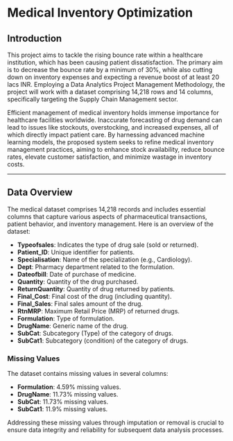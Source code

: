 # Medical Inventory Optimization

## Introduction
This project aims to tackle the rising bounce rate within a healthcare institution, which has been causing patient dissatisfaction. The primary aim is to decrease the bounce rate by a minimum of 30%, while also cutting down on inventory expenses and expecting a revenue boost of at least 20 lacs INR. Employing a Data Analytics Project Management Methodology, the project will work with a dataset comprising 14,218 rows and 14 columns, specifically targeting the Supply Chain Management sector.

Efficient management of medical inventory holds immense importance for healthcare facilities worldwide. Inaccurate forecasting of drug demand can lead to issues like stockouts, overstocking, and increased expenses, all of which directly impact patient care. By harnessing advanced machine learning models, the proposed system seeks to refine medical inventory management practices, aiming to enhance stock availability, reduce bounce rates, elevate customer satisfaction, and minimize wastage in inventory costs.

---

## Data Overview
The medical dataset comprises 14,218 records and includes essential columns that capture various aspects of pharmaceutical transactions, patient behavior, and inventory management. Here is an overview of the dataset:

- **Typeofsales**: Indicates the type of drug sale (sold or returned).
- **Patient_ID**: Unique identifier for patients.
- **Specialisation**: Name of the specialization (e.g., Cardiology).
- **Dept**: Pharmacy department related to the formulation.
- **Dateofbill**: Date of purchase of medicine.
- **Quantity**: Quantity of the drug purchased.
- **ReturnQuantity**: Quantity of drug returned by patients.
- **Final_Cost**: Final cost of the drug (including quantity).
- **Final_Sales**: Final sales amount of the drug.
- **RtnMRP**: Maximum Retail Price (MRP) of returned drugs.
- **Formulation**: Type of formulation.
- **DrugName**: Generic name of the drug.
- **SubCat**: Subcategory (Type) of the category of drugs.
- **SubCat1**: Subcategory (condition) of the category of drugs.

### Missing Values
The dataset contains missing values in several columns:
- **Formulation**: 4.59% missing values.
- **DrugName**: 11.73% missing values.
- **SubCat**: 11.73% missing values.
- **SubCat1**: 11.9% missing values.

Addressing these missing values through imputation or removal is crucial to ensure data integrity and reliability for subsequent data analysis processes.
